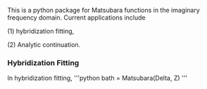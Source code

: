 This is a python package for Matsubara functions in the imaginary frequency domain. Current applications include

(1) hybridization fitting,

(2) Analytic continuation.

<h3>Hybridization Fitting</h3>

In hybridization fitting, 
'''python
bath = Matsubara(Delta, Z)
'''
